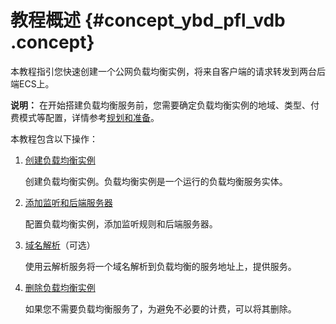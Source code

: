 # 教程概述 {#concept_ybd_pfl_vdb .concept}

本教程指引您快速创建一个公网负载均衡实例，将来自客户端的请求转发到两台后端ECS上。

**说明：** 在开始搭建负载均衡服务前，您需要确定负载均衡实例的地域、类型、付费模式等配置，详情参考[规划和准备](intl.zh-CN/快速入门/规划和准备.md#)。

本教程包含以下操作：

1.  [创建负载均衡实例](intl.zh-CN/快速入门/创建负载均衡实例.md#)

    创建负载均衡实例。负载均衡实例是一个运行的负载均衡服务实体。

2.  [添加监听和后端服务器](intl.zh-CN/快速入门/配置负载均衡实例.md#)

    配置负载均衡实例，添加监听规则和后端服务器。

3.  [域名解析](intl.zh-CN/快速入门/域名解析.md#)（可选）

    使用云解析服务将一个域名解析到负载均衡的服务地址上，提供服务。

4.  [删除负载均衡实例](intl.zh-CN/快速入门/删除负载均衡实例.md#)

    如果您不需要负载均衡服务了，为避免不必要的计费，可以将其删除。



